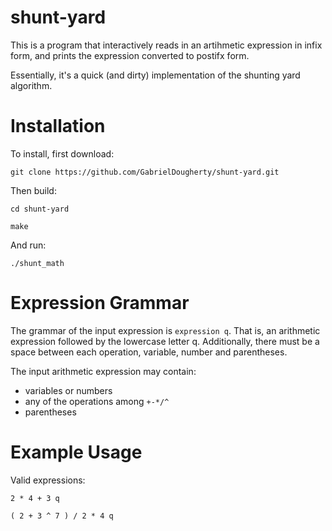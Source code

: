 # shunt-yard
This is a program that interactively reads in an artihmetic expression in infix form, and prints the expression converted to postifx form.

Essentially, it's a quick (and dirty) implementation of the shunting yard algorithm.

# Installation
To install, first download:

`git clone https://github.com/GabrielDougherty/shunt-yard.git`

Then build:

`cd shunt-yard`

`make`

And run:

`./shunt_math`

# Expression Grammar
The grammar of the input expression is `expression q`. That is, an arithmetic expression followed by the lowercase letter q.
Additionally, there must be a space between each operation, variable, number and parentheses.

The input arithmetic expression may contain:

- variables or numbers
- any of the operations among `+-*/^`
- parentheses

# Example Usage
Valid expressions:

`2 * 4 + 3 q`

`( 2 + 3 ^ 7 ) / 2 * 4 q`

